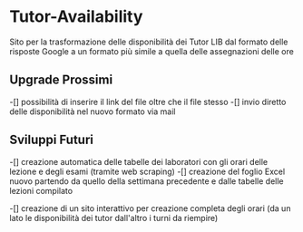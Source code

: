 ﻿# Tutor-Availability

Sito per la trasformazione delle disponibilità dei Tutor LIB dal formato delle risposte Google a un formato più simile a quella delle assegnazioni delle ore 

## Upgrade Prossimi

-[] possibilità di inserire il link del file oltre che il file stesso
-[] invio diretto delle disponibilità nel nuovo formato via mail

## Sviluppi Futuri

-[] creazione automatica delle tabelle dei laboratori con gli orari delle lezione e degli esami (tramite web scraping)
-[] creazione del foglio Excel nuovo partendo da quello della settimana precedente e dalle tabelle delle lezioni compilato

-[] creazione di un sito interattivo per creazione completa degli orari (da un lato le disponibilità dei tutor dall'altro i turni da riempire)   
